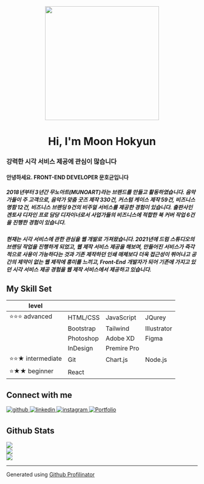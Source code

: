 <div align="center">
<img src="https://i.ibb.co/W67T4MW/li-1.png" align="center" height="300" width="" />
</div>  
  

# <div align="center">Hi, I'm Moon Hokyun</div>

### 강력한 시각 서비스 제공에 관심이 많습니다  
  

#### 안녕하세요. FRONT-END DEVELOPER 문호균입니다  
  

##### 2018년부터 3년간 무노아트(MUNOART)라는 브랜드를 만들고 활동하였습니다. 음악가들이 주 고객으로, 음악가 맞춤 굿즈 제작 330건, 커스텀 케이스 제작 59건, 비즈니스 명함 12건, 비즈니스 브랜딩 9건의 비주얼 서비스를 제공한 경험이 있습니다. 출판사인 겐토샤 디자인 프로 담당 디자이너로서 사업가들의 비즈니스에 적합한 북 커버 작업 6건을 진행한 경험이 있습니다.  
  

##### 현재는 시각 서비스에 관한 관심을 웹 개발로 가져왔습니다. 2021년에 드럼 스튜디오의 브랜딩 작업을 진행하게 되었고, 웹 제작 서비스 제공을 해보며, 만들어진 서비스가 즉각적으로 사용이 가능하다는 것과 기존 제작하던 인쇄 매체보다 더욱 접근성이 뛰어나고 공간의 제약이 없는 웹 제작에 흥미를 느끼고, Front-End 개발자가 되어 기존에 가지고 있던 시각 서비스 제공 경험을 웹 제작 서비스에서 제공하고 있습니다.  

## My Skill Set  

| level        |           |             |             |
|--------------|-----------|-------------|-------------|
| ⭐⭐⭐ advanced |  HTML/CSS |  JavaScript |    JQurey   |
|              | Bootstrap |   Tailwind  | Illustrator |
|              | Photoshop |   Adobe XD  |    Figma    |
|              |  InDesign | Premire Pro |             |
| ⭐⭐★ intermediate  |    Git    |   Chart.js  |   Node.js   |
| ⭐★★ beginner |   React   |             |             |

## Connect with me  
<div align="leftr">
<a href="https://github.com/Moonhokyun" target="_blank">
<img src=https://img.shields.io/badge/github-%2324292e.svg?&style=for-the-badge&logo=github&logoColor=white alt=github style="margin-bottom: 5px;" />
</a>
<a href="https://linkedin.com/in/hokyun-moon-a4a515221" target="_blank">
<img src=https://img.shields.io/badge/linkedin-%231E77B5.svg?&style=for-the-badge&logo=linkedin&logoColor=white alt=linkedin style="margin-bottom: 5px;" />
</a>
<a href="https://instagram.com/muno_art/" target="_blank">
<img src=https://img.shields.io/badge/instagram-%23000000.svg?&style=for-the-badge&logo=instagram&logoColor=white alt=instagram style="margin-bottom: 5px;" />
</a>
<a href="https://soulty321.myportfolio.com" target="_blank">
<img src=https://ifh.cc/g/YD1KqZ.png alt=Portfolio Site style="margin-bottom: 5px;"/>
 </a>  
</div>  

## Github Stats  
<div align="left"><img src="https://github-readme-stats.vercel.app/api?username=Moonhokyun&show_icons=true&count_private=true&hide_border=true" align="center" /></div>  

<div align="left"><img src="https://github-readme-stats.vercel.app/api/top-langs/?username=Moonhokyun&hide_border=true&layout=compact" align="center" /></div>  

<div align="left">
<img src="https://komarev.com/ghpvc/?username=Moonhokyun&&style=flat-square" align="center" />
</div>  

----
<div align="left">Generated using <a href="https://profilinator.rishav.dev/" target="_blank">Github Profilinator</a></div>
